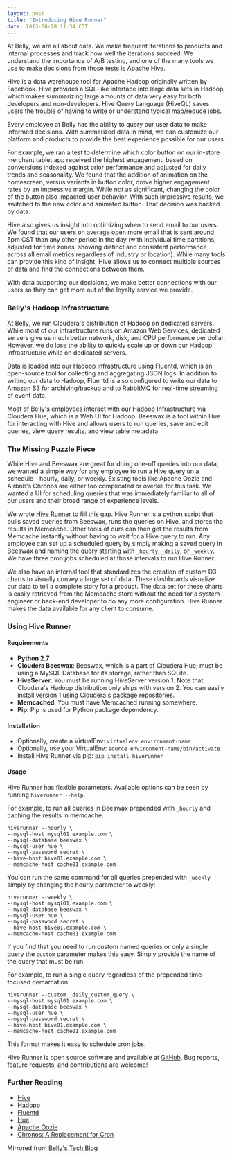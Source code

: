 ```yaml
---
layout: post
title: "Introducing Hive Runner"
date: 2013-08-28 11:34 CDT
---
```


At Belly, we are all about data. We make frequent iterations to products and internal processes and track how well the iterations succeed. We understand the importance of A/B testing, and one of the many tools we use to make decisions from those tests is Apache Hive.

Hive is a data warehouse tool for Apache Hadoop originally written by Facebook. Hive provides a SQL-like interface into large data sets in Hadoop, which makes summarizing large amounts of data very easy for both developers and non-developers. Hive Query Language (HiveQL) saves users the trouble of having to write or understand typical map/reduce jobs.

<!-- more -->

Every employee at Belly has the ability to query our user data to make informed decisions. With summarized data in mind, we can customize our platform and products to provide the best experience possible for our users.

For example, we ran a test to determine which color button on our in-store merchant tablet app received the highest engagement, based on conversions indexed against prior performance and adjusted for daily trends and seasonality. We found that the addition of animation on the homescreen, versus variants in button color, drove higher engagement rates by an impressive margin. While not as significant, changing the color of the button also impacted user behavior. With such impressive results, we switched to the new color and animated button. That decision was backed by data.

Hive also gives us insight into optimizing when to send email to our users. We found that our users on average open more email that is sent around 5pm CST than any other period in the day (with individual time partitions, adjusted for time zones, showing distinct and consistent performance across all email metrics regardless of industry or location). While many tools can provide this kind of insight, Hive allows us to connect multiple sources of data and find the connections between them.

With data supporting our decisions, we make better connections with our users so they can get more out of the loyalty service we provide.

### Belly's Hadoop Infrastructure

At Belly, we run Cloudera's distribution of Hadoop on dedicated servers. While most of our infrastructure runs on Amazon Web Services, dedicated servers give us much better network, disk, and CPU performance per dollar. However, we do lose the ability to quickly scale up or down our Hadoop infrastructure while on dedicated servers.

Data is loaded into our Hadoop infrastructure using Fluentd, which is an open-source tool for collecting and aggregating JSON logs. In addition to writing our data to Hadoop, Fluentd is also configured to write our data to Amazon S3 for archiving/backup and to RabbitMQ for real-time streaming of event data.

Most of Belly's employees interact with our Hadoop Infrastructure via Cloudera Hue, which is a Web UI for Hadoop. Beeswax is a tool within Hue for interacting with Hive and allows users to run queries, save and edit queries, view query results, and view table metadata.

### The Missing Puzzle Piece

While Hive and Beeswax are great for doing one-off queries into our data, we wanted a simple way for any employee to run a Hive query on a schedule - hourly, daily, or weekly. Existing tools like Apache Oozie and Airbnb's Chronos are either too complicated or overkill for this task. We wanted a UI for scheduling queries that was immediately familiar to all of our users and their broad range of experience levels.

We wrote [Hive Runner](https://github.com/bellycard/hiverunner) to fill this gap. Hive Runner is a python script that pulls saved queries from Beeswax, runs the queries on Hive, and stores the results in Memcache. Other tools of ours can then get the results from Memcache instantly without having to wait for a Hive query to run. Any employee can set up a scheduled query by simply making a saved query in Beeswax and naming the query starting with `_hourly`, `_daily`, or `_weekly`. We have three cron jobs scheduled at those intervals to run Hive Runner.

We also have an internal tool that standardizes the creation of custom D3 charts to visually convey a large set of data. These dashboards visualize our data to tell a complete story for a product. The data set for these charts is easily retrieved from the Memcache store without the need for a system engineer or back-end developer to do any more configuration. Hive Runner makes the data available for any client to consume.

### Using Hive Runner

#### Requirements

* **Python 2.7**
* **Cloudera Beeswax**: Beeswax, which is a part of Cloudera Hue, must be using a MySQL Database for its storage, rather than SQLite.
* **HiveServer**: You must be running HiveServer version 1. Note that Cloudera's Hadoop distribution only ships with version 2. You can easily install version 1 using Cloudera's package repositories.
* **Memcached**: You must have Memcached running somewhere.
* **Pip**: Pip is used for Python package dependency.

#### Installation

* Optionally, create a VirtualEnv: `virtualenv environment-name`
* Optionally, use your VirtualEnv: `source environment-name/bin/activate`
* Install Hive Runner via pip: `pip install hiverunner`

#### Usage

Hive Runner has flexible parameters. Available options can be seen by running `hiverunner --help`.

For example, to run all queries in Beeswax prepended with `_hourly` and caching the results in memcache:

```
hiverunner --hourly \
--mysql-host mysql01.example.com \
--mysql-database beeswax \
--mysql-user hue \
--mysql-password secret \
--hive-host hive01.example.com \
--memcache-host cache01.example.com
```

You can run the same command for all queries prepended with `_weekly` simply by changing the hourly parameter to weekly:

```
hiverunner --weekly \
--mysql-host mysql01.example.com \
--mysql-database beeswax \
--mysql-user hue \
--mysql-password secret \
--hive-host hive01.example.com \
--memcache-host cache01.example.com
```

If you find that you need to run custom named queries or only a single query the `custom` parameter makes this easy. Simply provide the name of the query that must be run.

For example, to run a single query regardless of the prepended time-focused demarcation:

```
hiverunner --custom _daily_custom_query \
--mysql-host mysql01.example.com \
--mysql-database beeswax \
--mysql-user hue \
--mysql-password secret \
--hive-host hive01.example.com \
--memcache-host cache01.example.com
```

This format makes it easy to schedule cron jobs.

Hive Runner is open source software and available at [GitHub](https://github.com/bellycard/hiverunner). Bug reports, feature requests, and contributions are welcome!

### Further Reading

* [Hive](http://hive.apache.org/)
* [Hadopp](http://hadoop.apache.org/)
* [Fluentd](http://fluentd.org/)
* [Hue](http://cloudera.github.io/hue/)
* [Apache Oozie](http://oozie.apache.org/)
* [Chronos: A Replacement for Cron](http://nerds.airbnb.com/introducing-chronos/)

Mirrored from [Belly's Tech Blog](https://tech.bellycard.com/blog/introducing-hive-runner/)
